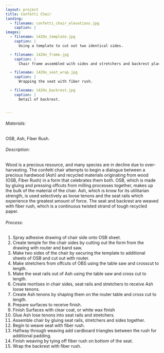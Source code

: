 ```yaml
---
layout: project
title: Confetti Chair
landing:
  - filename: confetti_chair_elevations.jpg
    caption: |
images:
  - filename: 1420x_template.jpg
    caption: |
      Using a template to cut out two identical sides.

  - filename: 1420x_frame.jpg
    caption: |
      Chair frame assembled with sides and stretchers and backrest placeholder.

  - filename: 1420x_seat_wrap.jpg
    caption: |
      Wrapping the seat with fiber rush.

  - filename: 1420x_backrest.jpg
    caption: |
      Detail of backrest.


---
```


###### Materials:
OSB, Ash, Fiber Rush.

###### Description:
Wood is a precious resource, and many species are in decline due to over-harvesting. The confetti chair attempts to begin a dialogue between a precious hardwood (Ash) and recycled materials originating from wood (OSB, Fiber Rush) in a form that celebrates them both. OSB, which is made by gluing and pressing offcuts from milling processes together, makes up the bulk of the material of the chair. Ash, which is know for its utilitarian strength, is used selectively as loose tenons and the seat rails which experience the greatest amount of force. The seat and backrest are weaved with fiber rush, which is a continuous twisted strand of tough recycled paper.

###### Process:
1. Spray adhesive drawing of chair side onto OSB sheet.
2. Create temple for the chair sides by cutting out the form from the drawing with router and band saw.
3. Make two sides of the chair by securing the template to additional sheets of OSB and cut out with router.
4. Make stretchers from offcuts of OBS using the table saw and crosscut to length.
5. Make the seat rails out of Ash using the table saw and cross cut to length.
6. Create mortises in chair sides, seat rails and stretchers to receive Ash loose tenons.
7. Create Ash tenons by shaping them on the router table and cross cut to length.
8. Prepare surfaces to receive finish.
9. Finish Surfaces with clear coat, or white wax finish
10. Glue Ash lose tenons into seat rails and stretchers.
11. Assemble chair by gluing seat rails, stretchers and sides together.
12. Begin to weave seat with fiber rush.
13. Halfway through weaving add cardboard triangles between the rush for additional padding.
14. Finish weaving by tying off fiber rush on bottom of the seat.
15. Wrap the backrest with fiber rush.